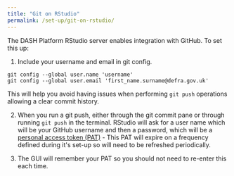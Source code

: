 ```yaml
---
title: "Git on RStudio"
permalink: /set-up/git-on-rstudio/
---
```


The DASH Platform RStudio server enables integration with GitHub. To set this up:

1. Include your username and email in git config.

```
git config --global user.name 'username'
git config --global user.email 'first_name.surname@defra.gov.uk' 
```

This will help you avoid having issues when performing `git push` operations allowing a clear commit history.


2. When you run a git push, either through the git commit pane or through running `git push` in the terminal. RStudio will ask for a user name which will be your GitHub username and then a password, which will be a [personal access token (PAT)](https://docs.github.com/en/enterprise-server@3.4/authentication/keeping-your-account-and-data-secure/creating-a-personal-access-token) - This PAT will expire on a frequency defined during it's set-up so will need to be refreshed periodically.

3. The GUI will remember your PAT so you should not need to re-enter this each time. 
